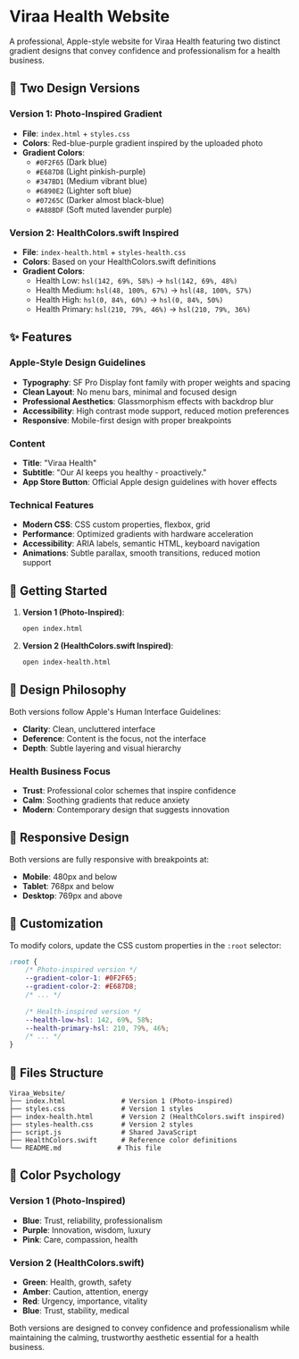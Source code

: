 # Viraa Health Website

A professional, Apple-style website for Viraa Health featuring two distinct gradient designs that convey confidence and professionalism for a health business.

## 🎨 Two Design Versions

### Version 1: Photo-Inspired Gradient
- **File**: `index.html` + `styles.css`
- **Colors**: Red-blue-purple gradient inspired by the uploaded photo
- **Gradient Colors**:
  - `#0F2F65` (Dark blue)
  - `#E687D8` (Light pinkish-purple)
  - `#347BD1` (Medium vibrant blue)
  - `#6890E2` (Lighter soft blue)
  - `#07265C` (Darker almost black-blue)
  - `#A88BDF` (Soft muted lavender purple)

### Version 2: HealthColors.swift Inspired
- **File**: `index-health.html` + `styles-health.css`
- **Colors**: Based on your HealthColors.swift definitions
- **Gradient Colors**:
  - Health Low: `hsl(142, 69%, 58%)` → `hsl(142, 69%, 48%)`
  - Health Medium: `hsl(48, 100%, 67%)` → `hsl(48, 100%, 57%)`
  - Health High: `hsl(0, 84%, 60%)` → `hsl(0, 84%, 50%)`
  - Health Primary: `hsl(210, 79%, 46%)` → `hsl(210, 79%, 36%)`

## ✨ Features

### Apple-Style Design Guidelines
- **Typography**: SF Pro Display font family with proper weights and spacing
- **Clean Layout**: No menu bars, minimal and focused design
- **Professional Aesthetics**: Glassmorphism effects with backdrop blur
- **Accessibility**: High contrast mode support, reduced motion preferences
- **Responsive**: Mobile-first design with proper breakpoints

### Content
- **Title**: "Viraa Health"
- **Subtitle**: "Our AI keeps you healthy - proactively."
- **App Store Button**: Official Apple design guidelines with hover effects

### Technical Features
- **Modern CSS**: CSS custom properties, flexbox, grid
- **Performance**: Optimized gradients with hardware acceleration
- **Accessibility**: ARIA labels, semantic HTML, keyboard navigation
- **Animations**: Subtle parallax, smooth transitions, reduced motion support

## 🚀 Getting Started

1. **Version 1 (Photo-Inspired)**:
   ```bash
   open index.html
   ```

2. **Version 2 (HealthColors.swift Inspired)**:
   ```bash
   open index-health.html
   ```

## 🎯 Design Philosophy

Both versions follow Apple's Human Interface Guidelines:
- **Clarity**: Clean, uncluttered interface
- **Deference**: Content is the focus, not the interface
- **Depth**: Subtle layering and visual hierarchy

### Health Business Focus
- **Trust**: Professional color schemes that inspire confidence
- **Calm**: Soothing gradients that reduce anxiety
- **Modern**: Contemporary design that suggests innovation

## 📱 Responsive Design

Both versions are fully responsive with breakpoints at:
- **Mobile**: 480px and below
- **Tablet**: 768px and below
- **Desktop**: 769px and above

## 🔧 Customization

To modify colors, update the CSS custom properties in the `:root` selector:

```css
:root {
    /* Photo-inspired version */
    --gradient-color-1: #0F2F65;
    --gradient-color-2: #E687D8;
    /* ... */
    
    /* Health-inspired version */
    --health-low-hsl: 142, 69%, 58%;
    --health-primary-hsl: 210, 79%, 46%;
    /* ... */
}
```

## 📄 Files Structure

```
Viraa_Website/
├── index.html              # Version 1 (Photo-inspired)
├── styles.css              # Version 1 styles
├── index-health.html       # Version 2 (HealthColors.swift inspired)
├── styles-health.css       # Version 2 styles
├── script.js               # Shared JavaScript
├── HealthColors.swift      # Reference color definitions
└── README.md              # This file
```

## 🎨 Color Psychology

### Version 1 (Photo-Inspired)
- **Blue**: Trust, reliability, professionalism
- **Purple**: Innovation, wisdom, luxury
- **Pink**: Care, compassion, health

### Version 2 (HealthColors.swift)
- **Green**: Health, growth, safety
- **Amber**: Caution, attention, energy
- **Red**: Urgency, importance, vitality
- **Blue**: Trust, stability, medical

Both versions are designed to convey confidence and professionalism while maintaining the calming, trustworthy aesthetic essential for a health business.